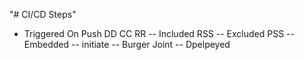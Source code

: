 "# CI/CD Steps" 
- Triggered On Push
DD
CC
RR
-- Included RSS
-- Excluded PSS
-- Embedded
-- initiate
-- Burger Joint
-- Dpelpeyed